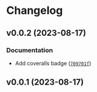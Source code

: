 # Changelog

<!--next-version-placeholder-->

## v0.0.2 (2023-08-17)

### Documentation

* Add coveralls badge ([`709701f`](https://github.com/Vizgen/vpt-plugin-watershed/commit/709701f65f4fd17b0b92ac0666f388b0e939f634))

## v0.0.1 (2023-08-17)


